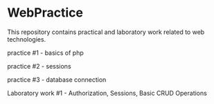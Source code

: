 # WebPractice

This repository contains practical and laboratory work related to web technologies.

practice #1 - basics of php

practice #2 - sessions

practice #3 - database connection

Laboratory work #1 - Authorization, Sessions, Basic CRUD Operations
